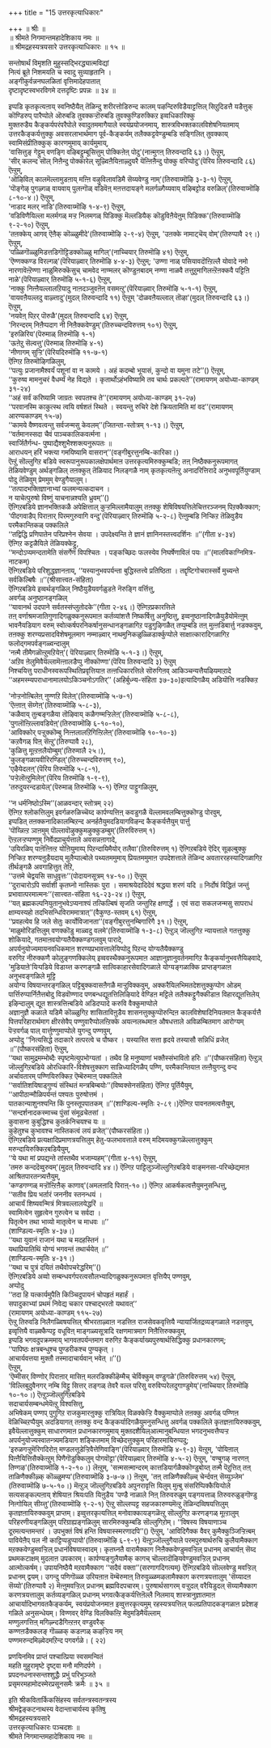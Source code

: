 +++
title = "15 उत्तरकृत्याधिकारः"

+++
॥ श्रीः ॥  
॥ श्रीमते निगमान्तमहादेशिकाय नमः ॥  
॥ श्रीमद्रहस्यत्रयसारे उत्तरकृत्याधिकारः ॥ १५ ॥  
  
  
सन्तोषार्थं विमृशति मुहुस्सद्भिरद्ध्यात्मविद्यां  
नित्यं ब्रूते निशमयति च स्वादु सुव्याहृतानि ।  
अङ्गीकुर्वन्ननघलळितां वृत्तिमादेहपातात्  
दृष्टादृष्टस्वभरविगमे दत्तदृष्टिः प्रपन्नः ॥ ३४ ॥

इप्पडि कृतकृत्यऩाय् स्वनिष्ठैयैत् तॆळिन्दु शरीरत्तोडिरुन्द कालम् पऴन्दिरुविडैयाट्टत्तिल् सिऱुदिडत्तै यडैत्तुक् कॊण्डिरुप् पारैप्पोले ऒरुबडि तुवक्कऱ्ऱॊरुबडि तुवक्कुण्डिरुक्किऱ इव्वधिकारिक्कु  
मुक्तरुडैय कैङ्कर्यपरंपरैपोले स्वादुतममागैयाले स्वयंप्रयोजनमाय्, शास्त्रविभक्तकालविशेषनियतमाय्  
उत्तरकैङ्कर्यत्तुक्कु अवसरलाभार्थमाग पूर्व-कैङ्कर्यम् तलैक्कट्टवेण्डुम्बडि सङ्गिलित् तुवक्काय् स्वामिसंप्रीतिक्कुक् कारणमुमाय् कार्यमुमाय्,  
'वासित्तुङ् गेट्टुम् वणङ्गि वऴिबट्टुम्बूसित्तुम् पोक्किऩेऩ् पोदु'(नाऩ्मुगऩ् तिरुवन्दादि ६३।) ऎऩ्ऱुम्,  
'सीर् कलन्द सॊल् निऩैन्दु पोक्कारेल् सूऴ्विऩैयिऩाऴ्दुयरै यॆऩ्ऩिऩैन्दु पोक्कु वरिप्पोदु'(पॆरिय तिरुवन्दादि ८६) ऎऩ्ऱुम्,  
'ऒऴिविल् कालमॆल्लामुडऩाय् मऩ्ऩि वऴुविलावडिमै सॆय्यवेण्डु नाम्'(तिरुवाय्मॊऴि ३-३-१) ऎऩ्ऱुम्,  
'पॊङ्गेऴ् पुगऴ्गळ् वायवाय् पुलऩ्गॊळ् वडिवॆऩ् मऩत्तदायङ्गे मलर्गळ्गैय्यवाय् वऴिबट्टोड वरुळिल्'(तिरुवाय्मॊऴि ८-१०-४।) ऎऩ्ऱुम्,  
'नाडाद मलर् नाडि'(तिरुवाय्मॊऴि १-४-९) ऎऩ्ऱुम्,  
'वडिविणैयिल्ला मलर्मगळ् मऱ्ऱ निलमगळ् पिडिक्कु मॆल्लडियैक् कॊडुविऩैयेऩुम् पिडिक्क'(तिरुवाय्मॊऴि ९-२-१०) ऎऩ्ऱुम्,  
'तऩक्केय् आगव् ऎऩैक् कॊळ्ळुमीदे'(तिरुवाय्मॊऴि २-९-४) ऎऩ्ऱुम्, 'उऩक्के नामाट्चॆय् वोम्'(तिरुप्पावै २९।) ऎऩ्ऱुम्,  
'पळ्ळिगॊळ्ळुमिडत्तडिगॊट्टिडक्कॊळ्ळु मागिल्'(नाच्चियार् तिरुमॊऴि ४१) ऎऩ्ऱुम्,  
'ऎण्णक्कण्ड विरल्गळ्'(पॆरियाऴ्वार् तिरुमॊऴि ४-४-३) ऎऩ्ऱुम्; 'उण्णा नाळ् पसियावदॊऩ्ऱिल्लै योवादे नमो नारणावॆऩ्ऱॆण्णा नाळुमिरुक्कॆसुच् चामवेद नाण्मलर् कॊण्डुऩबादम् नण्णा नाळवै तत्तुऱुमागिलऩ्ऱॆऩक्कवै पट्टिऩि नाळे'(पॆरियाऴ्वार् तिरुमॊऴि ५-१-६) 
ऎऩ्ऱुम्,  
'नाक्कु निऩ्ऩैयल्लालऱियादु नाऩदञ्जुवऩॆऩ् वसमऩ्ऱु'(पॆरियाऴ्वार् तिरुमॊऴि ५-१-१) ऎऩ्ऱुम्,  
'वायवऩैयल्लदु वाऴ्त्तादु'(मुदल् तिरुवन्दादि ११) ऎऩ्ऱुम्
'दोळवऩैयल्लाल् तॊऴा'(मुदल् तिरुवन्दादि ६३।) ऎऩ्ऱुम्,  
'नयवेऩ् पिऱर् पॊरुळै'(मुदल् तिरुवन्दादि ६४) ऎऩ्ऱुम्,  
'निरन्दरम् निऩैप्पदाग नी निऩैक्कवेण्डुम्'(तिरुच्चन्दविरुत्तम् १०१) ऎऩ्ऱुम्,  
'इरुळिरिय'(पॆरुमाळ् तिरुमॊऴि १-१)  
'ऊऩेऱु सॆल्वत्तु'(पॆरुमाळ् तिरुमॊऴि ४-१)  
'नीणागम् सुऱ्ऱि'(पॆरियदिरुमॊऴि ११-७-१)  
ऎऩ्गिऱ तिरुमॊऴिगळिलुम्,  
‘‘पत्युः प्रजानामैश्वर्यं पशूनां वा न कामये । अहं कदम्बो भूयासं, कुन्दो वा यमुना तटे’’() ऎऩ्ऱुम्,  
‘‘कुरुष्व मामनुचरं वैधर्म्यं नेह विद्यते । कृतार्थोऽहंभविष्यामि तव चार्थः प्रकल्पते’’(रामायणम् अयोध्या-काण्डम् ३१-२४)  
‘‘अहं सर्वं करिष्यामि जाग्रतः स्वपतश्च ते’’(रामायणम् अयोध्या-काण्डम् ३१-२७)  
‘‘परवानस्मि काकुत्स्थ त्वयि वर्षशतं स्थिते । स्वयन्तु रुचिरे देशे क्रियतामिति मां वद’’(रामायणम् आरण्यकाण्डम् १५-७)  
‘‘कामये वैष्णवत्वन्तु सर्वजन्मसु केवलम्’’(जितन्ता-स्तोत्रम् १-१३।) ऎऩ्ऱुम्,  
‘‘वर्तमानस्सदा चैवं पाञ्चकालिकवर्त्मना ।  
स्वार्जितैर्गन्ध- पुष्पाद्यैश्शुभैश्शक्त्यनुरूपतः ॥  
आराधयन् हरिं भक्त्या गमयिष्यामि वासरान्’’(वङ्गीबुरत्तुनम्बि-कारिका।)  
ऎऩ्ऱुं सॊल्लुगिऱ बडिये स्वरूपानुरूपकालक्षेपार्थमाऩ उत्तरकृत्यमिरुक्कुम्बडि; तऩ् निष्ठैक्कनुरूपमागत् तॆळियवेण्डुम् अर्थङ्गळिल् तऩक्कुत् तॆळियाद निलङ्गळै नाम् कृतकृत्यऩॆऩ्ऱु अनादरित्तिरादे अनुभवपूर्तियुण्डाम् पोदु तॆळिवुम् प्रेममुम् वेण्डुगैयालुम्।  
‘‘तत्पादभक्तिज्ञानाभ्यां फलमन्यत्कदाचन ।  
न याचेत्पुरुषो विष्णुं याचनान्नश्यति ध्रुवम्’’()  
ऎऩ्गिऱबडिये ज्ञानभक्तिकळै अपेक्षित्ताल् कुऱ्ऱमिल्लामैयालुम् तऩक्कु शेषिविषयत्तिलेचित्तरञ्जनम् पिऱक्कैक्काग;  
'पीदगवाडैप् पिराऩार् पिरमगुरुवागि वन्दु'(पॆरियाऴ्वार् तिरुमॊऴि ५-२-८) 
ऎऩ्ऩुम्बडि निऱ्किऱ तॆळिवुडैय परमैकान्तिकळ् पक्कलिले  
‘‘तद्विद्धि प्रणिपातेन परिप्रश्नेन सेवया । उपदेक्ष्यन्ति ते ज्ञानं ज्ञानिनस्तत्त्वदर्शिनः ॥’’(गीता ४-३४)  
ऎऩ्गिऱ कट्टळैयिले तॆळियक्केट्टु,  
‘‘मन्दोऽप्यमन्दतामेति संसर्गेण विपश्चितः । पङ्कच्छिदः फलस्येव निघर्षेणाविलं पयः ॥’’(मालविकाग्निमित्र-नाटकम्)  
ऎऩ्गिऱबडिये परिशुद्धज्ञानऩाय्, 
‘‘यस्यानुभवपर्यन्ता बुद्धिस्तत्त्वे प्रतिष्ठिता । तद्दृष्टिगोचरास्सर्वे मुच्यन्ते सर्वकिल्बिषैः ॥’’(श्रीसात्त्वत-संहिता)  
ऎऩ्गिऱबडिये इव्वर्थङ्गळिल् निष्ठैयुडैयवर्गळुडऩे नॆरुङ्गि वर्त्तित्तु,  
अवर्गळ् अनुष्ठानङ्गळिल्  
‘‘यावानर्थ उदपाने सर्वतस्संप्लुतोदके’’(गीता २-४६।) ऎऩ्गिऱप्रकारत्तिले  
तऩ् वर्णाश्रमजातिगुणादिगळुक्कनुरूपमाऩ कर्तव्यांशत्तै निष्कर्षित्तु अनुष्ठित्तु, इव्वनुष्ठानादिगळैयुडैयोमॆऩ्ऩुम् भावनैयडियाग वरुम् स्वोत्कर्षपरनिकर्षानुसन्धानङ्गळागिऱ पडुगुऴिगळैत् तप्पुम्बडि तऩ् मुऩ्ऩडिबार्त्तु नडक्कवुम्,  
तऩक्कु शरण्यप्रसादविशेषमूलमाग नम्माऴ्वार् नाथमुनिकळुळ्ळिडार्क्कुप्पोले साक्षात्कारादिगळागिऱ फलोद्गमपर्वङ्गळ्वन्दालुम्  
'नऩ्मै तीमैगळॊऩ्ऱुमऱियेऩ्'( पॆरियाऴ्वार् तिरुमॊऴि ५-१-३।) ऎऩ्ऱुम्,  
'अऱिव ऩेलुमिवैयॆल्लामॆऩ्ऩालडैप्पु नीक्कॊण्णा'(पॆरिय तिरुवन्दादि ३) ऎऩ्ऱुम्  
निश्चयित्तु पराधीनस्वरूपस्थितिप्रवृत्तियाऩ तऩ्ऩधिकारत्तिले सॊरुगिऩव् आकिञ्चन्यत्तैयऴियमाऱादे  
‘‘अहमस्म्यपराधानामालयोऽकिञ्चनोऽगतिर्’’ (अहिर्बुध्न्य-संहिता ३७-३०)इत्यादिगळैय् अडियॊत्ति नडक्किऱ  

'नोऱ्ऱनोऩ्बिलेऩ् नुण्णऱि विलेऩ्'(तिरुवाय्मॊऴि ५-७-१)  
'ऎऩ्ऩाऩ् सॆय्गेऩ्'(तिरुवाय्मॊऴि ५-८-३),  
'कळैवाय् तुऩ्बङ्गळैया तॊऴिवाय् कळैगण्मऱ्ऱिलेऩ्'(तिरुवाय्मॊऴि ५-८-८),  
'पुगलॊऩ्ऱिल्लावडियेऩ्'(तिरुवाय्मॊऴि ६-१०-१०),  
'आविक्कोर् पऱ्ऱुक्कॊम्बु निऩ्ऩलालऱिगिऩ्ऱिलेऩ्'(तिरुवाय्मॊऴि १०-१०-३)  
'कऱवैगळ् पिऩ् सॆऩ्ऱु'(तिरुप्पावै २८),  
'कुळित्तु मूऩ्ऱऩलैयोम्बुम्'(तिरुमालै २५।),  
'कुलङ्गळायवीरिरण्डिल्'(तिरुच्चन्दविरुत्तम् ९०),  
'एऴैयेदलऩ्'(पॆरिय तिरुमॊऴि ५-८-१),  
'पऱ्ऱेलॊऩ्ऱुमिलेऩ्'(पॆरिय तिरुमॊऴि १-९-९),  
'तरुदुयरन्दडायेल्'(पॆरुमाळ् तिरुमॊऴि ५-१) ऎऩ्गिऱ पाट्टुगळिलुम्,  

‘‘न धर्मनिष्ठोऽस्मि’’(आळवन्दार् स्तोत्रम् २२)  
ऎऩ्गिऱ श्लोकत्तिलुम् इवर्गळरुळिच्चॆय्द कार्पण्यत्तिऩ् कवडुगळै यॆल्लामवलम्बित्तुक्कॊण्डु पोरवुम्,  
इप्पडित् तऩक्कनादिकालम्बिऱन्द अनर्हतैयुमदडियागविऴन्द कैङ्कर्यत्तैयुम् पार्त्तु  
'पॊय्न्निऩ्ऱ ञाऩमुम् पॊल्लावॊऴुक्कुमऴुक्कुडम्बुम्'(तिरुविरुत्तम् १)   
ऎऩ्ऱलऱ्ऱप्पण्णुम् निर्वेदप्राचुर्यत्ताले अवसन्नऩागादे,  
'उयिरळिप् पाऩॆऩ्ऩिऩ्ऱ योऩियुमाय्प् पिऱन्दायिमैयोर् तलैवा'(तिरुविरुत्तम् १) ऎऩ्गिऱबडिये ऎदिर् सूऴल्बुक्कु निऱ्किऱ शरण्यऩुडैयदाय् मुलैप्पाल्बोले पथ्यतममुमाय् प्रियतममुमाऩ उपदेशत्ताले तॆळिन्द अवताररहस्यादिगळागिऱ तीर्थङ्गळै अवगाहित्तुत् तेऱि,  
‘‘उत्तमे चेद्वयसि साधुवृत्तः’’(पोदायनसूत्रम् १४-१०।) ऎऩ्ऱुम्  
‘‘दुराचारोऽपि सर्वाशी कृतघ्नो नास्तिकः पुरा । समाश्रयेदादिदेवं श्रद्धया शरणं यदि ॥ निर्दोषं विद्धितं जन्तुं प्रभावात्परमात्मनः’’(सात्त्वत-संहिता १६-२३-२४।) ऎऩ्ऱुम्,  
‘‘यत् ब्रह्मकल्पनियुतानुभवेऽप्यनाश्यं तत्किल्बिषं सृजति जन्तुरिह क्षणार्द्धे । एवं सदा सकलजन्मसु सापराधं क्षाम्यस्यहो तदभिसन्धिविराममात्रात्’’(वैकुण्ठ-स्तवम् ६१) ऎऩ्ऱुम्,  
‘‘प्रवहत्येव हि जले सेतुः कार्योविजानता’’(वङ्गीबुरत्तुनम्बिगारिगै ३१।) ऎऩ्ऱुम्,  
'माळुमोरिडत्तिलुम् वणक्कॊडु माळ्वदु वलमे'(तिरुवाय्मॊऴि १-३-८) ऎऩ्ऱुञ् जॊल्लुगिऱ न्यायत्ताले गतत्तुक्कु शोकियादे,  गतमाऩवयोग्यतैयैक्कण्डगलवुम् पारादे,  
अपर्यनुयोज्यमायनवधिकमाऩ शरण्यप्रभावत्तालेयिप्पोदु पिऱन्द योग्यतैयैक्कण्डु  
वरुगिऱ नीरुक्कणै कोलुङ्गणक्किलेय् इव्ववस्थैक्कनुरूपमाऩ आज्ञानुज्ञानुवर्तनमागिऱ कैङ्कर्यानुभवत्तैयिऴवादे,  
'मुडियाऩे'यिऱ्पडिये विडाय्त्त करणङ्गळै सात्विकाहारसेवादिगळाले योग्यङ्गळाक्कि प्राप्तङ्गळाऩ अनुभवङ्गळिले मूट्टि  
अयोग्य विषयान्तरङ्गळिल् पट्टिबुक्कवासऩैगळै माऱ्ऱुविक्कवुम्,  अक्करैयिलभिमतदेशत्तुक्कुप्पोग ओडम् पार्त्तिरुप्पार्निऩैत्तबोदु विडवॊण्णाद पणबन्धद्यूतत्तिलिऴियादे 
वेण्डिऩ मट्टिले तलैक्कट्टुगैक्कीडाऩ विहारद्यूतत्तिलेय् इऴिन्दालुम् द्यूत शास्त्रत्तिऩ्बडिये अडिदप्पादे करुवि वैक्कुमाप्पोले  
अज्ञानुज्ञै कळाले यडिमै कॊळ्ळुगिऱ शासिताविऩुडैय शासनत्तुक्कुप्पॊरुन्दिऩ कालविशेषादिनियतमाऩ कैङ्कर्यत्तै पित्तपरिहारार्थमाग क्षीरसेवैप् पण्णुवारैप्पोलऩ्ऱिक्के अयत्नलब्धमाऩ औषधत्ताले अविळम्बितमाग आरोग्यम् पॆऱ्ऱवर्गळ् पाल् वार्त्तुण्णुमाप्पोले युगन्दु पण्णवुम्,  
अप्पोदु ‘‘नित्यसिद्धे तदाकारे तत्परत्वे च पौष्कर । यस्यास्ति सत्ता हृदये तस्यासौ सन्निधिं व्रजेत् ॥’’(पौष्करसंहिता) ऎऩ्ऱुम्,  
‘‘यथा सामुद्रमम्भोब्दैः स्पृष्टमेत्युपभोग्यतां । तथैव हि मनुष्याणां भक्तैस्संभावितो हरिः ॥’’(पौष्करसंहिता) ऎऩ्ऱुञ् जॊल्लुगिऱबडिये ओरधिकारि-विशेषत्तुक्काग सान्निध्यादिगळैप् पण्णि, परमैकान्तियाऩ तऩ्ऩैयुगन्दु वन्द अर्चावतारम् पण्णियिरुक्किऱ ऎम्बॆरुमाऩ् पक्कलिले  
‘‘सर्वातिशयिषाड्गुण्यं संस्थितं मन्त्रबिम्बयोः’’(विष्वक्सेनसंहिता) ऎऩ्गिऱ पूर्तियैयुम्,  
‘‘आपीठान्मौळिपर्यन्तं पश्यतः पुरुषोत्तमं ।  
पातकान्याशुनश्यन्ति किं पुनस्तूपपातकम् ॥’’(शाण्डिल्य-स्मृतिः २-८९।)ऎऩ्गिऱ पावनतमत्वत्तैयुम्,  
‘‘सन्दर्शनादकस्माच्च पुंसां संमूढचेतसां ।  
कुवासना कुबुद्धिश्च कुतर्कनिचयश्च यः ॥  
कुहेतुश्च कुभावश्च नास्तिकत्वं लयं व्रजेत्’’(पौष्करसंहिता।)  
ऎऩ्गिऱबडिये प्रत्यक्षादिप्रमाणत्रयत्तिलुम् हेतु-फलभावत्ताले वरुम् मदिमयक्कुगळॆल्लात्तुक्कुम् मरुन्दायिरुक्किऱबडियैयुम्,  
‘‘ये यथा मां प्रपद्यन्ते तांस्तथैव भजाम्यहम्’’(गीता ४-११) ऎऩ्ऱुम्,  
'तमरु कन्ददॆव्वुरुवम्'(मुदल् तिरुवन्दादि ४४।)  ऎऩ्गिऱ पाट्टिलुञ्जॊल्लुगिऱबडिये वाङ्मनसा-परिच्छेद्यमाऩ आश्रितपारतन्त्र्यत्तैयुम्,  
'कण्डगण्गळ् मऱ्ऱॊऩ्ऱिऩैक् काणाव्'(अमलऩादि पिराऩ्-१०।)  ऎऩ्गिऱ आकर्षकत्वत्तैयुमनुसन्धित्तु,  
‘‘सतीव प्रिय भर्तारं जननीव स्तनन्धयं ।  
आचार्यं शिष्यवन्मित्रं मित्रवल्लालयेद्धरिं ॥  
स्वामित्वेन सुहृत्वेन गुरुत्वेन च सर्वदा ।  
पितृत्वेन तथा भाव्यो मातृत्वेन च माधवः ॥’’  
(शाण्डिल्य-स्मृतिः ४-३७।)  
‘‘यथा युवानं राजानं यथा च मदहस्तिनं ।  
यथाप्रियातिथिं योग्यं भगवन्तं तथार्चयेत् ॥’’  
(शाण्डिल्य-स्मृतिः ४-३१।)  
‘‘यथा च पुत्रं दयितं तथैवोपचरेद्धरिम्’’()  
ऎऩ्गिऱबडिये अव्वो सम्बन्धवर्गपरत्वसौलभ्यादिगळुक्कनुरूपमाऩ वृत्तियैप् पण्णवुम्,  
अप्पोदु  
‘‘तदा हि यत्कार्यमुपैति किञ्चिदुपायनं चोपहृतं महार्हं ।  
सपादुकाभ्यां प्रथमं निवेद्य चकार पश्चाद्भरतो यथावत्’’  
(रामायणम् अयोध्या-काण्डम् ११५-२७)  
ऎऩ्ऱु तिरुवडि निलैगळ्विषयत्तिल् श्रीभरताऴ्वाऩ नडत्तिऩ राजसेवकवृत्तियै न्यायार्जितद्रव्यङ्गळाले नडत्तवुम्,  
इव्वृत्तियै वाऴ्क्कैप्पट्ट वधूविऩ् माङ्गळ्यसूत्रादि रक्षणमात्रमाग निऩैत्तिरुक्कवुम्,  
इप्पडि भगवदुपक्रममाय् भागवतपर्यन्तमाग वरुगिऱ कैङ्कर्याख्यपुरुषार्थसिद्धिक्कु प्रधानकारणम्;  
‘‘पापिष्ठः क्षत्रबन्धुश्च पुण्डरीकश्च पुण्यकृत् ।  
आचार्यवत्तया मुक्तौ तस्मादाचार्यवान् भवेत् ॥’’()  
ऎऩ्ऱुम्,  
'ऎम्मीसर् विण्णोर् पिराऩार् मासिऩ् मलरडिक्कीऴॆम्मैच् चेर्विक्कुम् वण्डुगळे'(तिरुविरुत्तम् ५४) ऎऩ्ऱुम्,  
'विल्लिबुदुवैनगर् नम्बि विट्टु सित्तर् तङ्गळ् तेवरै वल्ल परिसु वरुविप्परेलदुगाण्डुमेय्'(नाच्चियार् तिरुमॊऴि १०-१०।) ऎऩ्ऱुञ्जॊल्लुगिऱबडिये  
सदाचार्यसम्बन्धमेयॆऩ्ऱु विश्वसित्तु,  
अभिषेकम् पण्णप् पुगुगिऱ राजकुमारऩुक्कु रात्रियिल् विळक्केऱ्ऱि वैक्कुमाप्पोले तऩक्कु अवर्गळ् पण्णिऩ वॆळिच्चिऱप्पैयुम् अदडियागत् तऩक्कु वन्द कैङ्कर्यादिगळैयुमनुसन्धित्तु अवर्गळ् पक्कलिले कृतज्ञऩायिरुक्कवुम्,  
इवैयॆल्लात्तुक्कुम् साधारणमाऩ प्रधानकारणमुमाय् मुक्तदशैयिल्आत्मानुबन्धियाऩ भगदनुभवत्तैप्पऱ्ऱ अपर्यनुयोज्यस्वातन्त्र्यमडियाग शङ्कितमाम् विच्छेदत्तुक्कुम् परिहारमायिरुप्पदु;  
'इरुळगऱ्ऱुमॆरिगदिरोऩ् मण्डलत्तूडेऱ्ऱिवैत्तेणिवाङ्गि'(पॆरियाऴ्वार् तिरुमॊऴि ४-९-३) यॆऩ्ऱुम्, 'पोयिऩाल् पिऩ्ऩैयित्तिसैक्कॆऩ्ऱुम् पिणैगॊडुक्किलुम् पोगवॊट्टा'(पॆरियाऴ्वार् तिरुमॊऴि ४-५-२) ऎऩ्ऱुम्, 'वण्बुगऴ् नारणऩ् तिण्गऴ'(तिरुवाय्मॊऴि १-२-१०।) लॆऩ्ऱुम्, 'सऩ्मसऩ्मान्दरम् कात्तडियार्गळैक्कॊण्डुबोय्त् तऩ्मै पॆऱुत्तित् तऩ् ताळिणैक्कीऴ्क् कॊळ्ळुमप्प'(तिरुवाय्मॊऴि ३-७-७।) ऩॆऩ्ऱुम्, 'तऩ् ताळिणैक्कीऴ्च् चेर्न्दवऩ् सॆय्युञ्जेम' (तिरुवाय्मॊऴि ७-५-१०।) मॆऩ्ऱुञ् जॊल्लुगिऱबडिये अपुनरावृत्ति यिलुम् मुऩ्बु संसरिप्पिक्कैयिऱ्पोले सत्यसङ्कल्पऩाय् शेषियाऩ श्रियःपति यिऩुडैय 'पण्डै नाळाले निऩ् तिरुवरुळुम् पङ्गयत्ताळ् तिरुवरुळुङ्गॊण्डु निऩ्गोयिल् सीय्त्तु'(तिरुवाय्मॊऴि ९-२-१) ऎऩ्ऱु सॊल्लप्पट्ट सहजकारुण्यमॆऩ्ऱु तॆळिन्दव्विषयत्तिलुम् कृतज्ञऩायिरुक्कवुम् प्राप्तम्। इव्वुत्तरकृत्यत्तिल् मनोवाक्कायङ्गळॆऩ्ऱु सॊल्लुगिऱ करणङ्गळ् मूऩ्ऱालुम् परिहरणीयङ्गळिलुम् परिग्राह्यङ्गळिलुम् सारमिरुक्कुम्बडि सॊल्लुगिऱोम्। ‘‘विषस्य विषयाणाञ्च दूरमत्यन्तमन्तरं । उपभुक्तं विषं हन्ति विषयास्स्मरणादपि’’() ऎऩ्ऱुम्, 'आविदिगैक्क वैवर् कुमैक्कुञ्जिऱ्ऱिऩ्बम् पावियेऩैप् पल नी काट्टिप्पडुप्पायो'(तिरुवाय्मॊऴि ६-९-९) यॆऩ्ऱुञ्जॊल्लुगैयाले परमपुरुषार्थरुचि कुलैयामैक्काग मऱक्कवेण्डुमवऱ्ऱिल् प्रधानंविषयास्वादम्। कृतघ्नतै वारामैक्काग निऩैक्कवेण्डुमवऱ्ऱिल् प्रधानम् आचार्यऩ् सॆय्द प्रथमकटाक्षम् मुदलाऩ उपकारम्। कार्पण्यङ्गुलैयामैक् कागच् चॊल्लादॊऴियवेण्डुमवऱ्ऱिल् प्रधानम् आत्मोत्कर्षम्। उपायनिष्ठैयै मऱवामैक्काग ‘‘सदैवं वक्ता’’(सरणागदिगत्यम्) ऎऩ्गिऱबडिये सॊल्लवेण्डु मवऱ्ऱिल् प्रधानम् द्वयम्। उगन्दु पणिगॊळ्ळ उरियऩाऩ वॆम्बॆरुमाऩ् तिरुवुळ्ळमऴलामैक्काग करणत्रयत्तालुम् 'सॆय्यादऩ सॆय्यो'(तिरुप्पावै २) मॆऩ्ऩुमवऱ्ऱिल् प्रधानम् ब्रह्मविदपचारम्। पुरुषार्थसागरम् वऱ्ऱुदल् वरैयिडुदल् सॆय्यामैक्काग करणत्रयत्तालुम् कर्तव्यङ्गळिल् प्रधानम् भगवत्कैङ्कर्यत्तिऩॆल्लै निलमाय् शास्त्रानुज्ञातमाऩ आचार्यादिभागवतकैङ्कर्यम्, स्वयंप्रयोजनमाऩ इव्वुत्तरकृत्यमुम् रहस्यत्रयत्तिल् फलप्रतिपादकङ्गळाऩ प्रदेशङ् गळिले अनुसन्धेयम्। विण्णवर् वेण्डि विलक्किऩ्ऱि मेवुमडिमैयॆल्लाम्  
 मण्णुलगत्तिऩ् मगिऴ्न्दडैगिऩ्ऱऩर् वण्डुवरैक्  
 कण्णऩडैक्कलङ् गॊळ्ळक् कडऩ्गळ् कऴऱ्ऱिय नम्  
 पण्णमरुन्दमिऴ्वेदमऱिन्द पगवर्गळे। ( २२)  
  
प्रणयिनमिव प्राप्तं पश्चात्प्रिया स्वसमन्वितं  
महति मुहुरामृष्टे दृष्ट्वा मनौ मणिदर्पणे ।  
प्रपदनधनास्सन्तश्शुद्धैः प्रभुं परिभुञ्जते  
प्रसृमरमहामोदस्मेरप्रसूनसमैः क्रमैः ॥ ३५ ॥  
  
इति श्रीकवितार्किकसिंहस्य सर्वतन्त्रस्वतन्त्रस्य  
श्रीमद्वेङ्कटनाथस्य वेदान्ताचार्यस्य कृतिषु  
श्रीमद्रहस्यत्रयसारे  
उत्तरकृत्याधिकारः पञ्चदशः ॥  
श्रीमते निगमान्तमहादेशिकाय नमः ॥